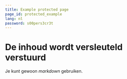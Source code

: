 ```yaml
---
title: Example protected page
page_id: protected_example
lang: nl
password: s00pers3cr3t
---
```


# De inhoud wordt versleuteld verstuurd

Je kunt gewoon *markdown* gebruiken.

